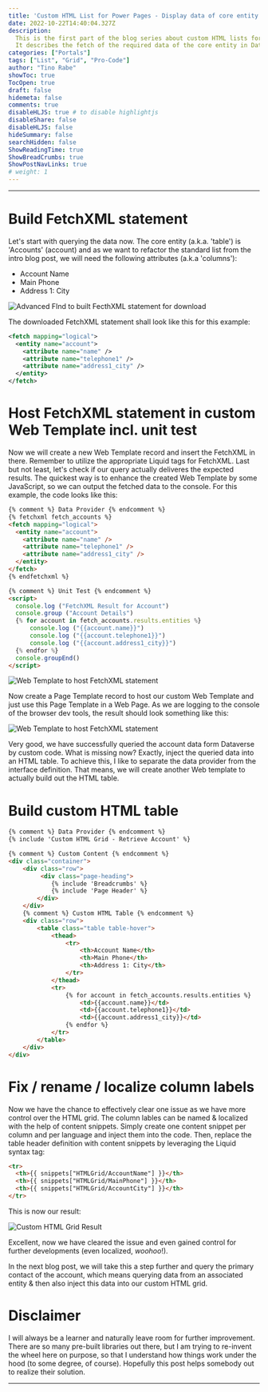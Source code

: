 ```yaml
---
title: 'Custom HTML List for Power Pages - Display data of core entity'
date: 2022-10-22T14:40:04.327Z
description:
  This is the first part of the blog series about custom HTML lists for a Power Pages solution.
  It describes the fetch of the required data of the core entity in Dataverse.
categories: ["Portals"]
tags: ["List", "Grid", "Pro-Code"]
author: "Tino Rabe"
showToc: true
TocOpen: true
draft: false
hidemeta: false
comments: true
disableHLJS: true # to disable highlightjs
disableShare: false
disableHLJS: false
hideSummary: false
searchHidden: false
ShowReadingTime: true
ShowBreadCrumbs: true
ShowPostNavLinks: true
# weight: 1
---
```

*****
# Build FetchXML statement
Let's start with querying the data now.
The core entity (a.k.a. 'table') is 'Accounts' (account) and as we want to refactor the standard list from the intro blog post, we will need the following attributes (a.k.a 'columns'):
- Account Name
- Main Phone
- Address 1: City

![Advanced FInd to built FecthXML statement for download](/img/HTML-Grid-Fetch-Account.png)

The downloaded FetchXML statement shall look like this for this example:

```xml
<fetch mapping="logical">
  <entity name="account">
    <attribute name="name" />
    <attribute name="telephone1" />
    <attribute name="address1_city" />
  </entity>
</fetch>
```

# Host FetchXML statement in custom Web Template incl. unit test
Now we will create a new Web Template record and insert the FetchXML in there.
Remember to utilize the appropriate Liquid tags for FetchXML.
Last but not least, let's check if our query actually deliveres the expected results.
The quickest way is to enhance the created Web Template by some JavaScript, so we can output the fetched data to the console.
For this example, the code looks like this:

```html
{% comment %} Data Provider {% endcomment %} 
{% fetchxml fetch_accounts %}
<fetch mapping="logical">
  <entity name="account">
    <attribute name="name" />
    <attribute name="telephone1" />
    <attribute name="address1_city" />
  </entity>
</fetch>
{% endfetchxml %}

{% comment %} Unit Test {% endcomment %}
<script>
  console.log ("FetchXML Result for Account")
  console.group ("Account Details")
  {% for account in fetch_accounts.results.entities %}        
      console.log ("{{account.name}}")
      console.log ("{{account.telephone1}}")
      console.log ("{{account.address1_city}}")   
  {% endfor %}
  console.groupEnd()
</script>
```

![Web Template to host FetchXML statement](/img/HTML-Grid-Fetch-Account-WebTemplate.png)

Now create a Page Template record to host our custom Web Template and just use this Page Template in a Web Page.
As we are logging to the console of the browser dev tools, the result should look something like this:

![Web Template to host FetchXML statement](/img/HTML-Grid-Fetch-Account-UnitTest.png)

Very good, we have successfully queried the account data form Dataverse by custom code.
What is missing now?
Exactly, inject the queried data into an HTML table.
To achieve this, I like to separate the data provider from the interface definition.
That means, we will create another Web template to actually build out the HTML table.

# Build custom HTML table

```html
{% comment %} Data Provider {% endcomment %}
{% include 'Custom HTML Grid - Retrieve Account' %}

{% comment %} Custom Content {% endcomment %}
<div class="container">
    <div class="row">
         <div class="page-heading">
            {% include 'Breadcrumbs' %}
            {% include 'Page Header' %}
        </div>
    </div>
    {% comment %} Custom HTML Table {% endcomment %}
    <div class="row">
        <table class="table table-hover">
            <thead>
                <tr>
                    <th>Account Name</th>
                    <th>Main Phone</th>
                    <th>Address 1: City</th>
                </tr>
            </thead>
            <tr>
                {% for account in fetch_accounts.results.entities %}        
                    <td>{{account.name}}</td>
                    <td>{{account.telephone1}}</td>
                    <td>{{account.address1_city}}</td>   
                {% endfor %}
            </tr>
        </table>
    </div>
</div>
```

# Fix / rename / localize column labels
Now we have the chance to effectively clear one issue as we have more control over the HTML grid.
The column lables can be named & localized with the help of content snippets.
Simply create one content snippet per column and per language and inject them into the code.
Then, replace the table header definition with content snippets by leveraging the Liquid syntax tag:

```html
<tr>
  <th>{{ snippets["HTMLGrid/AccountName"] }}</th>
  <th>{{ snippets["HTMLGrid/MainPhone"] }}</th>
  <th>{{ snippets["HTMLGrid/AccountCity"] }}</th>
</tr>       
```

This is now our result:

![Custom HTML Grid Result](/img/HTML-Grid-Fetch-Account-Result.png)

Excellent, now we have cleared the issue and even gained control for further developments (even localized, *woohoo*!).

In the next blog post, we will take this a step further and query the primary contact of the account, which means querying data from an associated entity & then also inject this data into our custom HTML grid.

# Disclaimer 
I will always be a learner and naturally leave room for further improvement. There are so many pre-built libraries out there, but I am trying to re-invent the wheel here on purpose, so that I understand how things work under the hood (to some degree, of course). Hopefully this post helps somebody out to realize their solution.
*****
